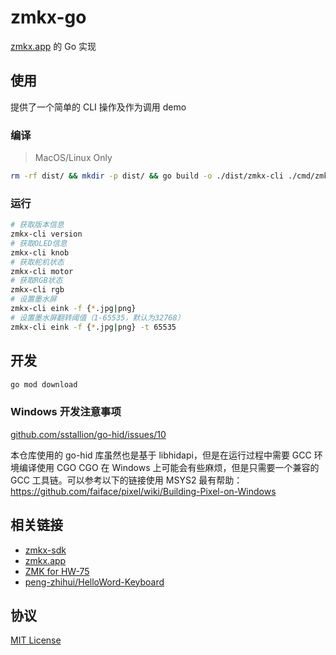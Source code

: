 # zmkx-go

[zmkx.app](https://github.com/xingrz/zmkx.app) 的 Go 实现

## 使用

提供了一个简单的 CLI 操作及作为调用 demo

### 编译

> MacOS/Linux Only

```bash
rm -rf dist/ && mkdir -p dist/ && go build -o ./dist/zmkx-cli ./cmd/zmkx-cli/main.go
```

### 运行

```bash
# 获取版本信息
zmkx-cli version
# 获取OLED信息
zmkx-cli knob
# 获取舵机状态
zmkx-cli motor
# 获取RGB状态
zmkx-cli rgb
# 设置墨水屏
zmkx-cli eink -f {*.jpg|png}
# 设置墨水屏翻转阈值（1-65535，默认为32768）
zmkx-cli eink -f {*.jpg|png} -t 65535
```

## 开发

```bash
go mod download
```

### Windows 开发注意事项

[github.com/sstallion/go-hid/issues/10](https://github.com/sstallion/go-hid/issues/10)

本仓库使用的 go-hid 库虽然也是基于 libhidapi，但是在运行过程中需要 GCC 环境编译使用 CGO
CGO 在 Windows 上可能会有些麻烦，但是只需要一个兼容的 GCC 工具链。可以参考以下的链接使用 MSYS2 最有帮助：https://github.com/faiface/pixel/wiki/Building-Pixel-on-Windows

## 相关链接

- [zmkx-sdk](https://github.com/xingrz/zmkx-sdk)
- [zmkx.app](https://github.com/xingrz/zmkx.app)
- [ZMK for HW-75](https://github.com/xingrz/zmk-config_helloword_hw-75)
- [peng-zhihui/HelloWord-Keyboard](https://github.com/peng-zhihui/HelloWord-Keyboard)

## 协议

[MIT License](LICENSE)
